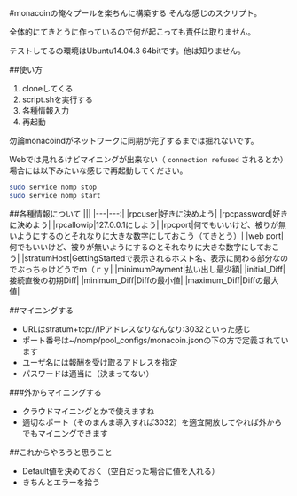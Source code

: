 #monacoinの俺々プールを楽ちんに構築する
そんな感じのスクリプト。

全体的にてきとうに作っているので何が起こっても責任は取りません。

テストしてるの環境はUbuntu14.04.3 64bitです。他は知りません。

##使い方
1. cloneしてくる
2. script.shを実行する
3. 各種情報入力
4. 再起動

勿論monacoindがネットワークに同期が完了するまでは掘れないです。

Webでは見れるけどマイニングが出来ない（ `connection refused` されるとか）場合には以下みたいな感じで再起動してください。

```bash
sudo service nomp stop
sudo service nomp start
```

##各種情報について
|||
|---|---:|
|rpcuser|好きに決めよう|
|rpcpassword|好きに決めよう|
|rpcallowip|127.0.0.1にしよう|
|rpcport|何でもいいけど、被りが無いようにするのとそれなりに大きな数字にしておこう（てきとう）|
|web port|何でもいいけど、被りが無いようにするのとそれなりに大きな数字にしておこう|
|stratumHost|GettingStartedで表示されるホスト名、表示に関わる部分なのでぶっちゃけどうでｍ（ｒｙ|
|minimumPayment|払い出し最少額|
|initial_Diff|接続直後の初期Diff|
|minimum_Diff|Diffの最小値|
|maximum_Diff|Diffの最大値|

##マイニングする
- URLはstratum+tcp://IPアドレスなりなんなり:3032といった感じ
- ポート番号は~/nomp/pool_configs/monacoin.jsonの下の方で定義されています
- ユーザ名には報酬を受け取るアドレスを指定
- パスワードは適当に（決まってない）

###外からマイニングする
- クラウドマイニングとかで使えますね
- 適切なポート（そのまんま導入すれば3032）を適宜開放してやれば外からでもマイニングできます

##これからやろうと思うこと
- Default値を決めておく（空白だった場合に値を入れる）
- きちんとエラーを拾う
